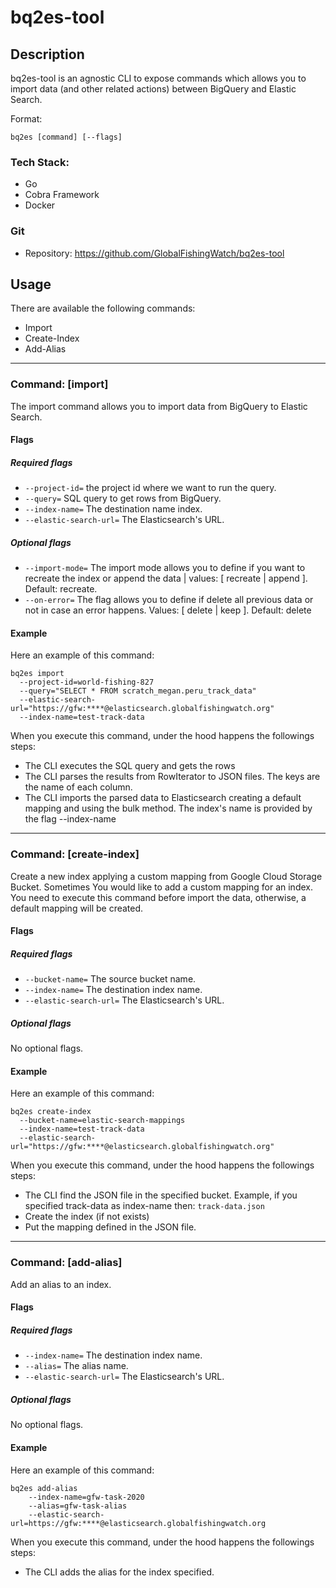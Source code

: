 # bq2es-tool

## Description

bq2es-tool is an agnostic CLI to expose commands which allows you to import data (and other related actions) between BigQuery
and Elastic Search.

Format:
```
bq2es [command] [--flags]
```

### Tech Stack:
* Go
* Cobra Framework
* Docker

### Git
* Repository: 
https://github.com/GlobalFishingWatch/bq2es-tool

## Usage

There are available the following commands:
* Import
* Create-Index
* Add-Alias

---

### Command: [import]

The import command allows you to import data from BigQuery to Elastic Search. 

#### Flags
##### Required flags
- `--project-id=` the project id where we want to run the query.
- `--query=` SQL query to get rows from BigQuery.
- `--index-name=` The destination name index.
- `--elastic-search-url=` The Elasticsearch's URL. 

##### Optional flags
* `--import-mode=` The import mode allows you to define if you want to recreate the index or append the data
 | values: [ recreate | append ]. Default: recreate.
* `--on-error=` The flag allows you to define if delete all previous data or not in case an error happens. 
Values: [ delete | keep ]. Default: delete

#### Example
Here an example of this command:
```
bq2es import 
  --project-id=world-fishing-827 
  --query="SELECT * FROM scratch_megan.peru_track_data" 
  --elastic-search-url="https://gfw:****@elasticsearch.globalfishingwatch.org" 
  --index-name=test-track-data
```

When you execute this command, under the hood happens the followings steps:
* The CLI executes the SQL query and gets the rows
* The CLI parses the results from RowIterator to JSON files. The keys are the name of each column.
* The CLI imports the parsed data to Elasticsearch creating a default mapping and using the bulk method. The index's name is provided by the flag --index-name

---

### Command: [create-index]

Create a new index applying a custom mapping from Google Cloud Storage Bucket. Sometimes You would like to add a custom mapping for
an index. You need to execute this command before import the data, otherwise, a default mapping will be created.

#### Flags
##### Required flags
- `--bucket-name=` The source bucket name.
- `--index-name=` The destination index name.
- `--elastic-search-url=` The Elasticsearch's URL. 

##### Optional flags
No optional flags.

#### Example
Here an example of this command:
```
bq2es create-index 
  --bucket-name=elastic-search-mappings
  --index-name=test-track-data
  --elastic-search-url="https://gfw:****@elasticsearch.globalfishingwatch.org" 
```

When you execute this command, under the hood happens the followings steps:
* The CLI find the JSON file in the specified bucket. Example, if you specified track-data as index-name then: `track-data.json`
* Create the index (if not exists)
* Put the mapping defined in the JSON file.

---

### Command: [add-alias]

Add an alias to an index.

#### Flags
##### Required flags
- `--index-name=` The destination index name.
- `--alias=` The alias name.
- `--elastic-search-url=` The Elasticsearch's URL. 

##### Optional flags
No optional flags.

#### Example
Here an example of this command:
```
bq2es add-alias 
    --index-name=gfw-task-2020 
    --alias=gfw-task-alias 
    --elastic-search-url=https://gfw:****@elasticsearch.globalfishingwatch.org
```

When you execute this command, under the hood happens the followings steps:
* The CLI adds the alias for the index specified.